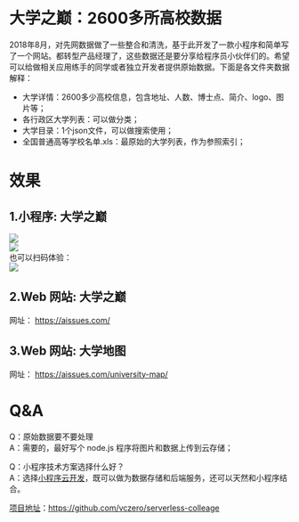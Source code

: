 # 大学之巅：2600多所高校数据        
2018年8月，对先网数据做了一些整合和清洗，基于此开发了一款小程序和简单写了一个网站。都转型产品经理了，这些数据还是要分享给程序员小伙伴们的。希望可以给做相关应用练手的同学或者独立开发者提供原始数据。下面是各文件夹数据解释：       

- 大学详情：2600多少高校信息，包含地址、人数、博士点、简介、logo、图片等；
- 各行政区大学列表：可以做分类；
- 大学目录：1个json文件，可以做搜索使用；
- 全国普通高等学校名单.xls：最原始的大学列表，作为参照索引；


# 效果    
## 1.小程序: 大学之巅
![](https://dxzd-js-css.oss-cn-hangzhou.aliyuncs.com/001.jpeg)        
![](https://dxzd-js-css.oss-cn-hangzhou.aliyuncs.com/002.jpeg)      
也可以扫码体验：       
![](https://dxzd-js-css.oss-cn-hangzhou.aliyuncs.com/dxzd_minapp.jpg)       


## 2.Web 网站: 大学之巅     
网址： https://aissues.com/    


## 3.Web 网站: 大学地图    
网址： https://aissues.com/university-map/



# Q&A  
Q：原始数据要不要处理          
A：需要的，最好写个 node.js 程序将图片和数据上传到云存储；

Q：小程序技术方案选择什么好？      
A：选择[小程序云开发](https://cloudbase.net/?from=vczero)，既可以做为数据存储和后端服务，还可以天然和小程序结合。


[项目地址](https://github.com/vczero/serverless-colleage)：https://github.com/vczero/serverless-colleage       

